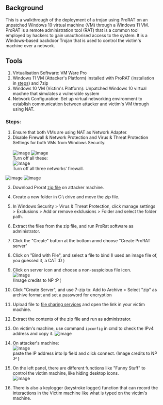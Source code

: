 ## Background
This is a walkthrough of the deployment of a trojan using ProRAT on an unpatched Windows 10 virtual machine (VM) through a Windows 11 VM. ProRAT is a remote administration tool (RAT) that is a common tool employed by hackers to gain unauthorised access to the system. It is a Windows-based backdoor Trojan that is used to control the victim's machine over a network.

## Tools
1. Virtualisation Software: VM Ware Pro
3. Windows 11 VM (Attacker's Platform) installed with ProRAT (installation in [steps](https://github.com/Kairos-T/TrojanAttack-Walkthrough/edit/main/Trojan%20Attack%20Walkthrough.md#steps)) and 7zip
4. Windows 10 VM (Victim's Platform): Unpatched Windows 10 virtual machne that simulates a vulnerable system
5. Network Configuration: Set up virtual networking environment to establish communication between attacker and victim's VM through using NAT.

### Steps: 
1. Ensure that both VMs are using NAT as Network Adapter. 
2. Disable Firewall & Network Protection and Virus & Threat Protection Settings for both VMs from Windows Security. <br>  
![image](https://github.com/Kairos-T/TrojanAttack-Walkthrough/assets/80029462/a494786e-8ccd-4e73-ae5a-33f32bd75529)
![image](https://github.com/Kairos-T/TrojanAttack-Walkthrough/assets/80029462/831c0b18-3630-4cd9-a55c-3c150d4537ac)
<br> Turn off all these: <br>
![image](https://github.com/Kairos-T/TrojanAttack-Walkthrough/assets/80029462/9a2f1d78-e29d-47b8-a9c1-a7229d3a672e)
<br> Turn off all three networks' firewall. <br>

![image](https://github.com/Kairos-T/TrojanAttack-Walkthrough/assets/80029462/8d9a386f-e2b6-48b5-9b4e-97fc842e4729)
![image](https://github.com/Kairos-T/TrojanAttack-Walkthrough/assets/80029462/7824757d-4d29-494d-bbc9-47ca5488e67d)
<br>

3. Download Prorat [zip file](https://prorat.software.informer.com/1.9/) on attacker machine.
4. Create a new folder in C:\ drive and move the zip file.
5. In Windows Security > Virus & Threat Protection, click manage settings > Exclusions > Add or remove exlclusions > Folder and select the folder path. 
6. Extract the files from the zip file, and run ProRat software as administrator. 
7. Click the "Create" button at the bottom annd choose "Create ProRAT server"
8. Click on "Bind with File", and select a file to bind (I used an image file of, you guessed it, a CAT :D )
9. Click on server icon and choose a non-suspicious file icon.
<br> ![image](https://github.com/Kairos-T/TrojanAttack-Walkthrough/assets/80029462/08ab0117-9a68-4573-89e8-5969e7028d81)
<br> (Image credits to NP :P )
10. Click "Create Server", and use 7-zip to: Add to Archive > Select "zip" as archive format and set a password for encryption
11. Upload file to [file sharing services](www.file.io/) and open the link in your victim machine.
12. Extract the contents of the zip file and run as administrator.
13. On victim's machine, use command
``` ipconfig ``` 
in cmd to check the IPv4 address and copy it. 
![image](https://github.com/Kairos-T/TrojanAttack-Walkthrough/assets/80029462/6ed2d667-993b-4b45-805c-205cc0ecda2e)

14. On attacker's machine:
<br> ![image](https://github.com/Kairos-T/TrojanAttack-Walkthrough/assets/80029462/f6abaf37-eb97-43ae-a3c2-480ae1334214) <br>
paste the IP address into Ip field and click connect.  (Image credits to NP :P )
15. On the left panel, there are different functions like "Funny Stuff" to control the victim machine, like hiding desktop icons.
<br> ![image](https://github.com/Kairos-T/TrojanAttack-Walkthrough/assets/80029462/6496c432-d39a-428b-9e8c-5f71c3c43280) <br>
17. There is also a keylogger (keystroke logger) function that can record the interactions in the Victim machine  like what is typed on the victim's machine.

